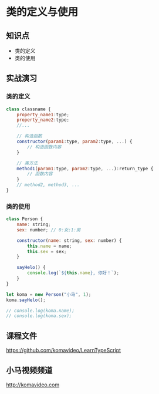 类的定义与使用
=============

## 知识点

* 类的定义
* 类的使用

## 实战演习

### 类的定义

~~~js
class classname {
    property_name1:type;
    property_name2:type;
    //...

    // 构造函数
    constructor(param1:type, param2:type, ...) {
        // 构造函数内容
    }

    // 类方法
    method1(param1:type, param2:type, ...):return_type {
        // 函数内容
    }
    // method2, method3, ...
}
~~~

### 类的使用

~~~js
class Person {
    name: string;
    sex: number; // 0:女;1:男

    constructor(name: string, sex: number) {
        this.name = name;
        this.sex = sex;
    }

    sayHelo() {
        console.log(`${this.name}, 你好！`);
    }
}

let koma = new Person("小马", 1);
koma.sayHelo();

// console.log(koma.name);
// console.log(koma.sex);
~~~

## 课程文件

https://github.com/komavideo/LearnTypeScript

## 小马视频频道

http://komavideo.com

